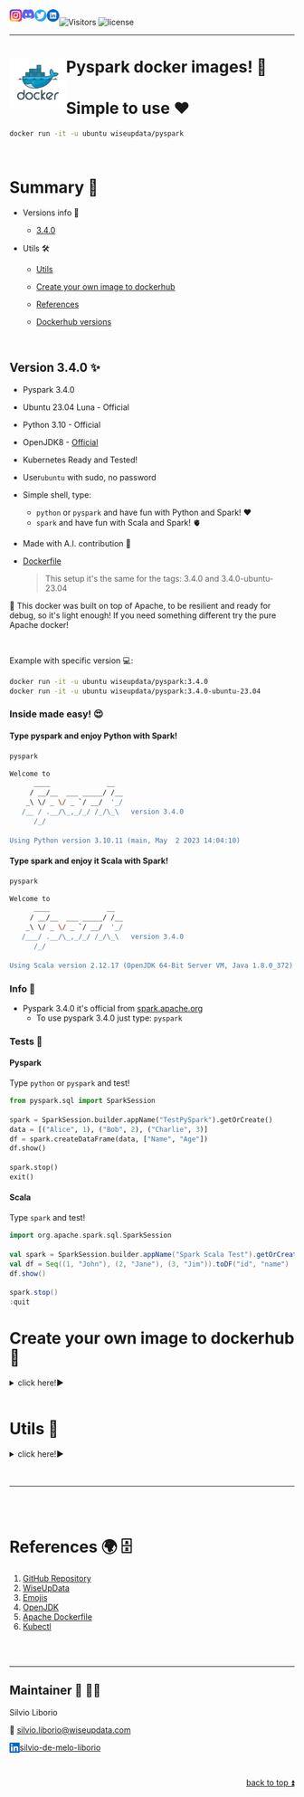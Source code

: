 <a href="https://github.com/wiseupdata/wiseupdata">
  <img align="left" alt="Wise Up Data's Instagram" width="22px" src="https://raw.githubusercontent.com/wiseupdata/wiseupdata/main/assets/instagram.png" />   
</a> 
<a href="https://github.com/wiseupdata/wiseupdata">
  <img align="left" alt="wise Up Data's Discord" width="22px" src="https://raw.githubusercontent.com/wiseupdata/wiseupdata/main/assets/discord.png" />
</a>
<a href="https://github.com/wiseupdata/wiseupdata">
  <img align="left" alt="wise Up Data | Twitter" width="22px" src="https://raw.githubusercontent.com/wiseupdata/wiseupdata/main/assets/twitter.png" />
</a>
<a href="https://github.com/wiseupdata/wiseupdata">
  <img align="left" alt="wise Up Data's LinkedIN" width="22px" src="https://raw.githubusercontent.com/wiseupdata/wiseupdata/main/assets/linkedin.png" />
</a>

![Visitors](https://api.visitorbadge.io/api/visitors?path=https%3A%2F%2Fgithub.com%2Fwiseupdata%2Fpyspark&countColor=%2337d67a&style=flat)
![license](https://img.shields.io/github/license/wiseupdata/pyspark)

---
<a name="readme-top"></a>

<h1>
<img align="left" alt="Docker image" src="https://raw.githubusercontent.com/wiseupdata/pyspark/main/assets/imgs/docker.png" width="100" />

Pyspark docker images! 🚀️

</h1>

# Simple to use ❤️

```bash
docker run -it -u ubuntu wiseupdata/pyspark
```

<br>

# Summary 📃

- Versions info 🐍
  - <p align="left"><a href="#version-3.4.0">3.4.0</a></p>
- Utils 🛠️
  - <p align="left"><a href="#ref_util">Utils</a></p>
  - <p align="left"><a href="#ref_build">Create your own image to dockerhub</a></p>
  - <p align="left"><a href="#ref_references">References</a></p>
  - [Dockerhub versions](https://hub.docker.com/r/wiseupdata/pyspark/tags)


<br>

<a name="version-3.4.0"></a>

## Version 3.4.0 ✨️

- Pyspark 3.4.0 
- Ubuntu 23.04 Luna - Official
- Python 3.10 - Official
- OpenJDK8 - [Official](https://adoptium.net/download/)
- Kubernetes Ready and Tested!
- User`ubuntu` with sudo, no password
- Simple shell, type:
  - `python` or `pyspark` and have fun with Python and Spark! ❤️
  - `spark` and have fun with Scala and Spark! 🫀
- Made with A.I. contribution 🤖 
- [Dockerfile](https://github.com/wiseupdata/pyspark/blob/main/versions/3.4.0/Dockerfile)

  > This setup it's the same for the tags: 3.4.0 and 3.4.0-ubuntu-23.04


🚀 This docker was built on top of Apache, to be resilient and ready for debug, so it's light enough! If you need something different try the pure Apache docker!

<br>

Example with specific version 💻:
```bash
docker run -it -u ubuntu wiseupdata/pyspark:3.4.0
docker run -it -u ubuntu wiseupdata/pyspark:3.4.0-ubuntu-23.04
```

### Inside made easy! 😍
#### Type pyspark and enjoy Python with Spark!

```bash
pyspark
```

```bash
Welcome to
      ____              __
     / __/__  ___ _____/ /__
    _\ \/ _ \/ _ `/ __/  '_/
   /__ / .__/\_,_/_/ /_/\_\   version 3.4.0
      /_/

Using Python version 3.10.11 (main, May  2 2023 14:04:10)
```

#### Type spark and enjoy it Scala with Spark!
```bash
pyspark
```

```bash
Welcome to
      ____              __
     / __/__  ___ _____/ /__
    _\ \/ _ \/ _ `/ __/  '_/
   /___/ .__/\_,_/_/ /_/\_\   version 3.4.0
      /_/
         
Using Scala version 2.12.17 (OpenJDK 64-Bit Server VM, Java 1.8.0_372)
```


### Info 🔎
- Pyspark 3.4.0 it's official from [spark.apache.org](https://spark.apache.org/downloads.html)
  - To use pyspark 3.4.0 just type:  `pyspark`

### Tests 🧪

#### Pyspark

Type  `python` or `pyspark` and test!

```python
from pyspark.sql import SparkSession

spark = SparkSession.builder.appName("TestPySpark").getOrCreate()
data = [("Alice", 1), ("Bob", 2), ("Charlie", 3)]
df = spark.createDataFrame(data, ["Name", "Age"])
df.show()

spark.stop()
exit()
```

#### Scala

Type  `spark` and test!

```scala
import org.apache.spark.sql.SparkSession

val spark = SparkSession.builder.appName("Spark Scala Test").getOrCreate()
val df = Seq((1, "John"), (2, "Jane"), (3, "Jim")).toDF("id", "name")
df.show()

spark.stop()
:quit
```


<a name="ref_build"></a>

# Create your own image to dockerhub 🥳
<details>
<summary>
click here!▶️
</summary>


## Simple customization example. 🎢

- Update the `Dockerfile` and run the command bellow
- Build the image

```bash
docker build -t pyspark ./versions/3.4.0 --no-cache
```
- Test the image
```bash
docker run -it --rm pyspark bash
```

- Debug mode - Useful for Kubernetes
```
docker run --name pyspark -d --rm pyspark bash /exec
docker exec -it pyspark bash

# Exit and kill
exit
docker rm pyspark -f
```

- Log in to your account 🤜

```bash
docker login -u wiseupdata
```

- Create a tag 🤺

```bash
docker tag pyspark wiseupdata/pyspark
docker tag pyspark wiseupdata/pyspark:3.4.0
docker tag pyspark wiseupdata/pyspark:3.4.0-ubuntu-23.04
docker tag pyspark wiseupdata/pyspark:3.4.0-ubuntu-23.04-jdk8
```

- push your image to dockerhub ♨️
```bash
docker push wiseupdata/pyspark
docker push wiseupdata/pyspark:3.4.0
docker push wiseupdata/pyspark:3.4.0-ubuntu-23.04
docker push wiseupdata/pyspark:3.4.0-ubuntu-23.04-jdk8
```

### Test the image 🎢

```bash
docker run -it -u ubuntu wiseupdata/pyspark:3.4.0 bash
```
</details>

<br>

<a name="ref_util"></a>

# Utils 🎁 
<details>
<summary>
click here!▶️
</summary>

list all container
```bash
docker ps -a
```

kill all containers ☠️
```bash
docker rm $(docker ps -a -q) -f
```

list the images
```bash
docker image ls -a
```

delete one image
```bash
docker image rm pyspark -f
```

Delete all images ☠️
```bash
docker image rm  $(docker image ls -a ) -f
```

Force run ☠️
```bash
docker run -it --entrypoint /bin/bash pyspark
```

</details>
<br>
<br>


---
<br>
<br>

<a name="ref_references"></a>

# References 🌍 🗄️

1. [GitHub Repository](https://github.com/wiseupdata/pyspark)
1. [WiseUpData](https://www.wiseupdata.com/)
1. [Emojis](https://github.com/wiseupdata/emojis)
1. [OpenJDK](https://adoptium.net/download/)
1. [Apache Dockerfile](https://github.com/apache/spark/blob/master/resource-managers/kubernetes/docker/src/main/dockerfiles/spark/Dockerfile)
1. [Kubectl](https://kubernetes.io/docs/tasks/tools/install-kubectl-linux/)


<br>
<br>

---

## Maintainer 🤗 👨‍💻

Silvio Liborio

📧 silvio.liborio@wiseupdata.com

<a href="https://www.linkedin.com/in/silvio-de-melo-liborio">silvio-de-melo-liborio <img align="left" alt="LinkedIN" width="18px" src="https://raw.githubusercontent.com/wiseupdata/wsl-latest/main/assets/linkedin.svg" />
</a>

<br>
<p align="right"><a href="#readme-top">back to top ⏫ </a></p>
<br>
<br>
<br>
<br>
